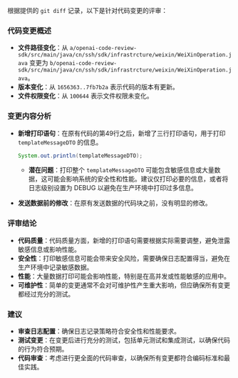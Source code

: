 根据提供的 `git diff` 记录，以下是针对代码变更的评审：

### 代码变更概述

- **文件路径变化**：从 `a/openai-code-review-sdk/src/main/java/cn/ssh/sdk/infrastrcture/weixin/WeiXinOperation.java` 变更为 `b/openai-code-review-sdk/src/main/java/cn/ssh/sdk/infrastrcture/weixin/WeiXinOperation.java`。
- **版本变化**：从 `1656363..7fb7b2a` 表示代码的版本有更新。
- **文件权限变化**：从 `100644` 表示文件权限未变化。

### 变更内容分析

- **新增打印语句**：在原有代码的第49行之后，新增了三行打印语句，用于打印 `templateMessageDTO` 的信息。
  ```java
  System.out.println(templateMessageDTO);
  ```
  - **潜在问题**：打印整个 `templateMessageDTO` 可能包含敏感信息或大量数据，这可能会影响系统的安全性和性能。建议仅打印必要的信息，或者将日志级别设置为 DEBUG 以避免在生产环境中打印过多信息。

- **发送数据前的修改**：在原有发送数据的代码块之前，没有明显的修改。

### 评审结论

- **代码质量**：代码质量方面，新增的打印语句需要根据实际需要调整，避免泄露敏感信息或影响性能。
- **安全性**：打印敏感信息可能会带来安全风险，需要确保日志配置得当，避免在生产环境中记录敏感数据。
- **性能**：大量数据打印可能会影响性能，特别是在高并发或性能敏感的应用中。
- **可维护性**：简单的变更通常不会对可维护性产生重大影响，但应确保所有变更都经过充分的测试。

### 建议

- **审查日志配置**：确保日志记录策略符合安全性和性能要求。
- **测试变更**：在变更后进行充分的测试，包括单元测试和集成测试，以确保代码的行为符合预期。
- **代码审查**：考虑进行更全面的代码审查，以确保所有变更都符合编码标准和最佳实践。